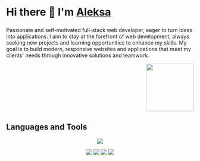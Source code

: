 # Hi there 👋 I'm [Aleksa](https://aleksa.codes)

###

Passionate and self-motivated full-stack web developer, eager to turn ideas into applications. I aim to stay at the forefront of web development, always seeking new projects and learning opportunities to enhance my skills. My goal is to build modern, responsive websites and applications that meet my clients' needs through innovative solutions and teamwork.

<div align="right">
    <img src="https://vignette.wikia.nocookie.net/world-fighters/images/4/46/Bmo-0.png" width="128" height="128" />
</div>

## Languages and Tools
<p align="center">
    <a href="https://skillicons.dev" target="_blank">
        <img src="https://skillicons.dev/icons?i=html,css,tailwind,javascript,react,typescript,next,astro,linux,git,vscode,nodejs,mongo" />
    </a>
</p>

<p align="center">
    <a href="https://discordapp.com/users/1078249969775038514" style="display: inline-block; text-decoration: none;" target="_blank">
        <img src="https://img.shields.io/badge/aleksa-.codes-9cf?style=flat-square&logo=discord&logoColor=ffffff&color=blue" />
    </a>
    <a href="https://aleksa.io" style="display: inline-block; text-decoration: none;" target="_blank">
        <img src="https://img.shields.io/badge/aleksa-.io-9cf?style=flat-square&logo=microsoftedge&color=blue" />
    </a>
    <img src="https://komarev.com/ghpvc/?username=aleksa-codes&style=flat-square&color=blue" />
    <a href="https://www.buymeacoffee.com/aleksa" style="display: inline-block; text-decoration: none;" target="_blank">
        <img src="https://img.shields.io/badge/Coffee-Time-9cf?style=flat-square&logo=coffeescript&color=blue" />
    </a>
</p>
